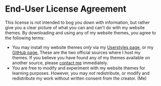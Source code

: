 # End-User License Agreement
This license is not intended to bog you down with information, but rather give you a clear picture of what you can and can't do with my website themes. By downloading and using any of my website themes, you agree to the following terms:

- You may install my website themes *only* via my [Userstyles page,](https://userstyles.org/users/498439) or my [GitHub page.](https://github.com/Tech-How) These are the two official sources where I host my themes. If you believe you have found any of my themes available on another source, please [contact me](mailto:tech_how_youtuber55@yahoo.com) immediately.
- You are free to modify and experiment with my website themes for learning purposes. However, you may *not* redistribute, or modify and redistribute my work without written consent from the creator. (Me)
